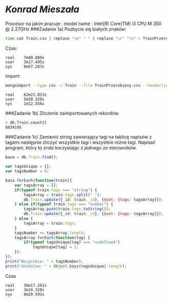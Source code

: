 # *Konrad Mieszała*

Procesor na jakim pracuje :
model name      : Intel(R) Core(TM) i3 CPU       M 350  @ 2.27GHz
###Zadanie 1a)
Pozbycie się białych znaków:
```sh
time cat Train.csv | replace "\n" " " | replace "\r" "\n" > TrainPrzerobiony.csv
```
Czas:
```
real    7m40.809s
user    3m17.495s
sys     0m57.287s
```
Import:
```sh
mongoimport --type csv -c Train --file TrainPrzerobiony.csv --headerline
```
```
real    62m22.013s
user    5m20.328s
sys     1m12.556s
```
###Zadanie 1b)
Zliczenie zaimportowanych rekordów.
```sh
> db.Train.count()
6034195
```
###Zadanie 1c)
Zamienić string zawierający tagi na tablicę napisów z tagami następnie zliczyć wszystkie tagi i wszystkie różne tagi. Napisać program, który to zrobi korzystając z jednego ze sterowników.
```js
baza = db.Train.find();

var tagsUnique = {};
var tagsNumber = 0;

baza.forEach(function(train){
    var tagsArray = [];
    if(typeof train.tags === "string") {
        tagsArray = train.tags.split(" ");
        db.Train.update({_id: train._id}, {$set: {tags: tagsArray}});
    } else if(typeof train.tags === "number") {
        tagsArray.push(train.tags.toString());
        db.Train.update({_id: train._id}, {$set: {tags: tagsArray}});
    } else {
        tagsArray = train.tags;
    }
    tagsNumber += tagsArray.length;
    tagsArray.forEach(function(tag) {
        if(typeof tagsUnique[tag] === "undefined")
            tagsUnique[tag] = 1;
    });
});
print("Wszystkie: " + tagsNumber);
print("Unikalne: " + Object.keys(tagsUnique).length);
```
Czas
```
real    36m17.261s
user    3m10.320s
sys     0m20.591s
```
